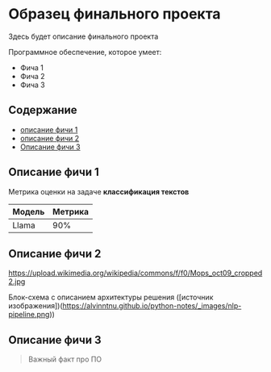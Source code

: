 # Образец финального проекта

Здесь будет описание финального проекта

Программное обеспечение, которое умеет:
- Фича 1
- Фича 2
- Фича 3

## Содержание

- [описание фичи 1](#описание-фичи-1)
- [описание фичи 2](#описание-фичи-2)
- [Описание фичи 3](#описание-фичи-3)

## Описание фичи 1

Метрика оценки на задаче **классификация текстов**

| Модель | Метрика |
| ------ | ------  |
| Llama  | 90%     |

## Описание фичи 2

<https://upload.wikimedia.org/wikipedia/commons/f/f0/Mops_oct09_cropped2.jpg>

Блок-схема с описанием архитектуры решения ([источник изображения])(https://alvinntnu.github.io/python-notes/_images/nlp-pipeline.png))

## Описание фичи 3

> Важный факт про ПО
